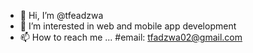 - 👋 Hi, I’m @tfeadzwa
- 👀 I’m interested in web and mobile app development
- 📫 How to reach me ... 
             #email: tfadzwa02@gmail.com
